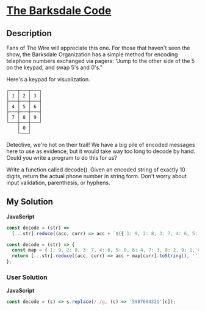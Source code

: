 # [The Barksdale Code](https://www.codewars.com/kata/573d498eb90ccf20a000002a)

## Description

Fans of The Wire will appreciate this one. For those that haven't seen the show, the Barksdale Organization has a simple method for encoding telephone numbers exchanged via pagers: "Jump to the other side of the 5 on the keypad, and swap 5's and 0's."

Here's a keypad for visualization.

```
┌───┬───┬───┐
│ 1 │ 2 │ 3 │
├───┼───┼───┤
│ 4 │ 5 │ 6 │
├───┼───┼───┤
│ 7 │ 8 │ 9 │
└───┼───┼───┘
    │ 0 │
    └───┘
```

Detective, we're hot on their trail! We have a big pile of encoded messages here to use as evidence, but it would take way too long to decode by hand. Could you write a program to do this for us?

Write a function called decode(). Given an encoded string of exactly 10 digits, return the actual phone number in string form. Don't worry about input validation, parenthesis, or hyphens.

## My Solution

**JavaScript**

```js
const decode = (str) =>
  [...str].reduce((acc, curr) => acc + `${{ 1: 9, 2: 8, 3: 7, 4: 6, 5: 0, 6: 4, 7: 3, 8: 2, 9: 1, 0: 5 }[curr]}`, '');
```

```js
const decode = (str) => {
  const map = { 1: 9, 2: 8, 3: 7, 4: 6, 5: 0, 6: 4, 7: 3, 8: 2, 9: 1, 0: 5 };
  return [...str].reduce((acc, curr) => acc + map[curr].toString(), '');
};
```

### User Solution

**JavaScript**

```js
const decode = (s) => s.replace(/./g, (c) => '5987604321'[c]);
```
